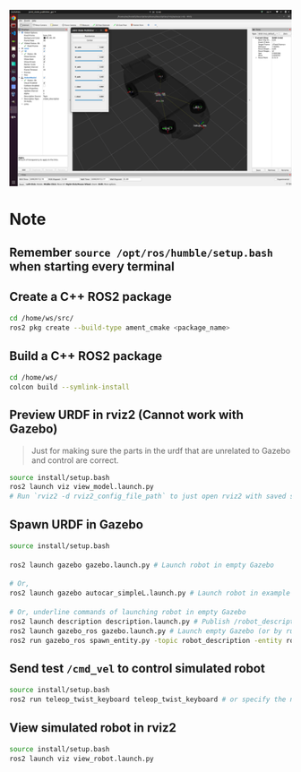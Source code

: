 ![Alt text](rviz2__winstxnhdw__AutoCarROS2.png)

# Note

## Remember `source /opt/ros/humble/setup.bash` when starting every terminal

## Create a C++ ROS2 package

```bash
cd /home/ws/src/
ros2 pkg create --build-type ament_cmake <package_name>
```

## Build a C++ ROS2 package

```bash
cd /home/ws/
colcon build --symlink-install
```

## Preview URDF in rviz2 (Cannot work with Gazebo)
> Just for making sure the parts in the urdf that are unrelated to Gazebo and control are correct.
```bash
source install/setup.bash
ros2 launch viz view_model.launch.py
# Run `rviz2 -d rviz2_config_file_path` to just open rviz2 with saved settings.
```

## Spawn URDF in Gazebo
```bash
source install/setup.bash

ros2 launch gazebo gazebo.launch.py # Launch robot in empty Gazebo

# Or,
ros2 launch gazebo autocar_simpleL.launch.py # Launch robot in example saved world of Gazebo

# Or, underline commands of launching robot in empty Gazebo
ros2 launch description description.launch.py # Publish /robot_description
ros2 launch gazebo_ros gazebo.launch.py # Launch empty Gazebo (or by running `gazebo --verbose -s libgazebo_ros_factory.so`)
ros2 run gazebo_ros spawn_entity.py -topic robot_description -entity robot_name # Spawn robot in Gazebo (or spawn robot SDF by running `ros2 run gazebo_ros spawn_entity.py -file sdf_file_path -entity robot_name`)
```

## Send test `/cmd_vel` to control simulated robot
```bash
source install/setup.bash
ros2 run teleop_twist_keyboard teleop_twist_keyboard # or specify the namespace (to publish to /target_namespace/cmd_vel) by running `ros2 run teleop_twist_keyboard teleop_twist_keyboard --ros-args -r __ns:=/target_namespace`
```

## View simulated robot in rviz2
```bash
source install/setup.bash
ros2 launch viz view_robot.launch.py
```